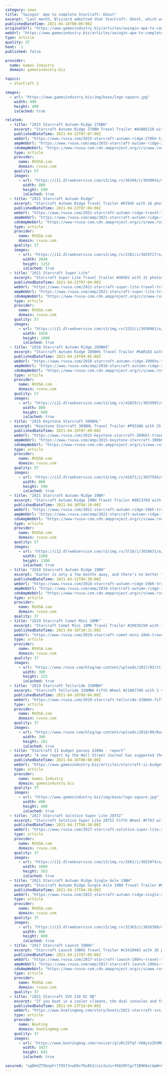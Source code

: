 ```yaml
---
category: news
title: "Swingin' Ape to complete StarCraft: Ghost"
excerpt: "Last month, Blizzard admitted that StarCraft: Ghost, which was originally unveiled at the Tokyo Games Show in September 2002, would be pushed back to a 2005 release date in order to ensure that ..."
publishedDateTime: 2021-04-16T00:00:00Z
originalUrl: "https://www.gamesindustry.biz/articles/swingin-ape-to-complete-starcraft-ghost"
webUrl: "https://www.gamesindustry.biz/articles/swingin-ape-to-complete-starcraft-ghost"
type: article
quality: 37
heat: -1
published: false

provider:
  name: Games Industry
  domain: gamesindustry.biz

topics:
  - StarCraft 2

images:
  - url: "https://www.gamesindustry.biz/img/base/logo-square.jpg"
    width: 400
    height: 400
    isCached: true

related:
  - title: "2015 Starcraft Autumn Ridge 278BH"
    excerpt: "Starcraft Autumn Ridge 278BH Travel Trailer #AU8B5218 with 42 photos for sale in Murray, Utah 84107. See this unit and thousands more at RVUSA.com. Updated Daily."
    publishedDateTime: 2021-04-22T07:07:00Z
    webUrl: "https://www.rvusa.com/2015-starcraft-autumn-ridge-278bh-travel-trailer-3030641"
    ampWebUrl: "https://www.rvusa.com/amp/2015-starcraft-autumn-ridge-278bh-travel-trailer-3030641"
    cdnAmpWebUrl: "https://www-rvusa-com.cdn.ampproject.org/c/s/www.rvusa.com/amp/2015-starcraft-autumn-ridge-278bh-travel-trailer-3030641"
    type: article
    provider:
      name: RVUSA.com
      domain: rvusa.com
    quality: 57
    images:
      - url: "https://i11.dlrwebservice.com/s3/img.rv/36346/i/3030641/o/1_36346_3030641_121430160.jpg"
        width: 800
        height: 599
        isCached: true
  - title: "2021 Starcraft Autumn Ridge"
    excerpt: "Starcraft Autumn Ridge Travel Trailer #07845 with 16 photos for sale in Belleville, Michigan 48111. See this unit and thousands more at RVUSA.com. Updated Daily."
    publishedDateTime: 2021-04-22T07:04:00Z
    webUrl: "https://www.rvusa.com/2021-starcraft-autumn-ridge-travel-trailer-3029727"
    ampWebUrl: "https://www.rvusa.com/amp/2021-starcraft-autumn-ridge-travel-trailer-3029727"
    cdnAmpWebUrl: "https://www-rvusa-com.cdn.ampproject.org/c/s/www.rvusa.com/amp/2021-starcraft-autumn-ridge-travel-trailer-3029727"
    type: article
    provider:
      name: RVUSA.com
      domain: rvusa.com
    quality: 57
    images:
      - url: "https://i12.dlrwebservice.com/s3/img.rv/2381/i/3029727/o/1_2381_3029727_121419250.jpg"
        width: 2048
        height: 1153
        isCached: true
  - title: "2021 Starcraft Super Lite"
    excerpt: "Starcraft Super Lite Travel Trailer #40501 with 31 photos for sale in Grand Rapids, Michigan 49548. See this unit and thousands more at RVUSA.com. Updated Daily."
    publishedDateTime: 2021-04-22T07:04:00Z
    webUrl: "https://www.rvusa.com/2021-starcraft-super-lite-travel-trailer-3030981"
    ampWebUrl: "https://www.rvusa.com/amp/2021-starcraft-super-lite-travel-trailer-3030981"
    cdnAmpWebUrl: "https://www-rvusa-com.cdn.ampproject.org/c/s/www.rvusa.com/amp/2021-starcraft-super-lite-travel-trailer-3030981"
    type: article
    provider:
      name: RVUSA.com
      domain: rvusa.com
    quality: 57
    images:
      - url: "https://i11.dlrwebservice.com/s3/img.rv/3323/i/3030981/o/1_3323_3030981_121435857.jpg"
        width: 1920
        height: 1080
        isCached: true
  - title: "2018 Starcraft Autumn Ridge 289BHS"
    excerpt: "Starcraft Autumn Ridge 289BHS Travel Trailer #5AR183 with 26 photos for sale in Bushnell, Florida 33513. See this unit and thousands more at RVUSA.com. Updated Daily."
    publishedDateTime: 2021-04-24T04:05:00Z
    webUrl: "https://www.rvusa.com/2018-starcraft-autumn-ridge-289bhs-travel-trailer-3033997"
    ampWebUrl: "https://www.rvusa.com/amp/2018-starcraft-autumn-ridge-289bhs-travel-trailer-3033997"
    cdnAmpWebUrl: "https://www-rvusa-com.cdn.ampproject.org/c/s/www.rvusa.com/amp/2018-starcraft-autumn-ridge-289bhs-travel-trailer-3033997"
    type: article
    provider:
      name: RVUSA.com
      domain: rvusa.com
    quality: 57
    images:
      - url: "https://i12.dlrwebservice.com/s3/img.rv/41829/i/3033997/o/1_41829_3033997_121488298.jpg"
        width: 800
        height: 600
        isCached: true
  - title: "2015 Keystone Starcraft 309BHL"
    excerpt: "Keystone Starcraft 309BHL Travel Trailer #P9330A with 25 photos for sale in Adamsburg, Pennsylvania 15611. See this unit and thousands more at RVUSA.com. Updated Daily."
    publishedDateTime: 2021-04-29T07:09:00Z
    webUrl: "https://www.rvusa.com/2015-keystone-starcraft-309bhl-travel-trailer-3037564"
    ampWebUrl: "https://www.rvusa.com/amp/2015-keystone-starcraft-309bhl-travel-trailer-3037564"
    cdnAmpWebUrl: "https://www-rvusa-com.cdn.ampproject.org/c/s/www.rvusa.com/amp/2015-keystone-starcraft-309bhl-travel-trailer-3037564"
    type: article
    provider:
      name: RVUSA.com
      domain: rvusa.com
    quality: 57
    images:
      - url: "https://i13.dlrwebservice.com/s3/img.rv/41871/i/3037564/o/1_41871_3037564_121579139.jpg"
        width: 800
        height: 599
        isCached: true
  - title: "2021 Starcraft Autumn Ridge 19BH"
    excerpt: "Starcraft Autumn Ridge 19BH Travel Trailer #AR13769 with 7 photos for sale in Williamstown, New Jersey 08094. See this unit and thousands more at RVUSA.com. Updated Daily."
    publishedDateTime: 2021-04-30T04:10:00Z
    webUrl: "https://www.rvusa.com/2021-starcraft-autumn-ridge-19bh-travel-trailer-3038631"
    ampWebUrl: "https://www.rvusa.com/amp/2021-starcraft-autumn-ridge-19bh-travel-trailer-3038631"
    cdnAmpWebUrl: "https://www-rvusa-com.cdn.ampproject.org/c/s/www.rvusa.com/amp/2021-starcraft-autumn-ridge-19bh-travel-trailer-3038631"
    type: article
    provider:
      name: RVUSA.com
      domain: rvusa.com
    quality: 57
    images:
      - url: "https://i12.dlrwebservice.com/s3/img.rv/3718/i/3038631/o/1_3718_3038631_121610992.jpg"
        width: 1300
        height: 1300
        isCached: true
  - title: "2018 Starcraft Autumn Ridge 19BH"
    excerpt: "Easter is only a few months away, and there’s no better time than now to start planning that Easter RV trip! This is a great time to be with family, eat delicious dishes and enjoy the outdoors. It falls a bit late this year, but Easter is still a sign of ..."
    publishedDateTime: 2021-04-12T04:38:00Z
    webUrl: "https://www.rvusa.com/2018-starcraft-autumn-ridge-19bh-travel-trailer-3021103"
    ampWebUrl: "https://www.rvusa.com/amp/2018-starcraft-autumn-ridge-19bh-travel-trailer-3021103"
    cdnAmpWebUrl: "https://www-rvusa-com.cdn.ampproject.org/c/s/www.rvusa.com/amp/2018-starcraft-autumn-ridge-19bh-travel-trailer-3021103"
    type: article
    provider:
      name: RVUSA.com
      domain: rvusa.com
    quality: 37
  - title: "2019 Starcraft Comet Mini 18MK"
    excerpt: "Starcraft Comet Mini 18MK Travel Trailer #29036150 with 1 videos for sale in Murfreesboro, Tennessee 37128. See this unit and thousands more at RVUSA.com. Updated Daily."
    publishedDateTime: 2021-04-16T10:31:00Z
    webUrl: "https://www.rvusa.com/2019-starcraft-comet-mini-18mk-travel-trailer-3026294"
    type: article
    provider:
      name: RVUSA.com
      domain: rvusa.com
    quality: 37
    images:
      - url: "https://www.rvusa.com/blog/wp-content/uploads/2017/03/tt1-300x225.jpg"
        width: 300
        height: 225
        isCached: true
  - title: "2019 Starcraft Telluride 338MBH"
    excerpt: "Starcraft Telluride 338MBH Fifth Wheel #21087780 with 1 videos for sale in Seffner, Florida 33584. See this unit and thousands more at RVUSA.com. Updated Daily."
    publishedDateTime: 2021-04-16T09:04:00Z
    webUrl: "https://www.rvusa.com/2019-starcraft-telluride-338mbh-fifth-wheel-3026029"
    type: article
    provider:
      name: RVUSA.com
      domain: rvusa.com
    quality: 37
    images:
      - url: "https://www.rvusa.com/blog/wp-content/uploads/2018/09/Bucket-List-Worthy-Fall-Festivals-300x201.jpg"
        width: 300
        height: 201
        isCached: true
  - title: "StarCraft II budget passes $100m - report"
    excerpt: "A new report by the Wall Street Journal has suggested the budget for Blizzard's PC title StarCraft II: Wings of Liberty has already passed $100 million. The figure is not attributed to any ..."
    publishedDateTime: 2021-04-16T00:00:00Z
    webUrl: "https://www.gamesindustry.biz/articles/starcraft-ii-budget-passes-USD100m-report"
    type: article
    provider:
      name: Games Industry
      domain: gamesindustry.biz
    quality: 37
    images:
      - url: "https://www.gamesindustry.biz/img/base/logo-square.jpg"
        width: 400
        height: 400
        isCached: true
  - title: "2017 Starcraft Solstice Super Lite 28TSI"
    excerpt: "Starcraft Solstice Super Lite 28TSI Fifth Wheel #F743 with 18 photos for sale in Houston, Texas 77074. See this unit and thousands more at RVUSA.com. Updated Daily."
    publishedDateTime: 2021-04-17T04:38:00Z
    webUrl: "https://www.rvusa.com/2017-starcraft-solstice-super-lite-28tsi-fifth-wheel-3025074"
    type: article
    provider:
      name: RVUSA.com
      domain: rvusa.com
    quality: 37
    images:
      - url: "https://i12.dlrwebservice.com/s3/img.rv/2661/i/3025074/o/1_2661_3025074_121329940.jpg"
        width: 1000
        height: 563
        isCached: true
  - title: "2021 Starcraft Autumn Ridge Single Axle 19BH"
    excerpt: "Starcraft Autumn Ridge Single Axle 19BH Travel Trailer #6GS121A with 20 photos for sale in Ocala, Florida 34480. See this unit and thousands more at RVUSA.com. Updated Daily."
    publishedDateTime: 2021-04-17T04:38:00Z
    webUrl: "https://www.rvusa.com/2021-starcraft-autumn-ridge-single-axle-19bh-travel-trailer-3026389"
    type: article
    provider:
      name: RVUSA.com
      domain: rvusa.com
    quality: 37
    images:
      - url: "https://i13.dlrwebservice.com/s3/img.rv/32363/i/3026389/o/1_32363_3026389_121321853.jpg"
        width: 800
        height: 600
        isCached: true
  - title: "2017 Starcraft Launch 19BHS"
    excerpt: "Starcraft Launch 19BHS Travel Trailer #c5410463 with 26 photos for sale in Helena, Montana 59602. See this unit and thousands more at RVUSA.com. Updated Daily."
    publishedDateTime: 2021-04-21T07:05:00Z
    webUrl: "https://www.rvusa.com/2017-starcraft-launch-19bhs-travel-trailer-3028802"
    ampWebUrl: "https://www.rvusa.com/amp/2017-starcraft-launch-19bhs-travel-trailer-3028802"
    cdnAmpWebUrl: "https://www-rvusa-com.cdn.ampproject.org/c/s/www.rvusa.com/amp/2017-starcraft-launch-19bhs-travel-trailer-3028802"
    type: article
    provider:
      name: RVUSA.com
      domain: rvusa.com
    quality: 37
  - title: "2021 Starcraft SVX 210 DC OB"
    excerpt: "If you boat in a cooler climate, the dual consoles and full windshield of this new Starcraft deck boat can greatly enhance passenger comfort and extend the season. Both consoles are part of a one-piece fiberglass liner that also forms bench seat bases and ..."
    publishedDateTime: 2021-04-23T14:04:00Z
    webUrl: "https://www.boatingmag.com/story/boats/2021-starcraft-svx-210-dc-ob/"
    type: article
    provider:
      name: Boating
      domain: boatingmag.com
    quality: 37
    images:
      - url: "https://www.boatingmag.com/resizer/glvRC25Tq7-VHAy1oZh9RNmPklU=/1037x0/smart/cloudfront-us-east-1.images.arcpublishing.com/bonnier/27ODLRHSBRAXPLBZTDAAP6BDMU.jpg"
        width: 1037
        height: 691
        isCached: true

secured: "xgDmVZT9GnpF+lT95f3+wE0v79u8h2/zziIoJu+fKAtRFCgrTIB9K6elApW+0Zdju1NbkoGneJE1lwUBGSEXK49vy3lmNfPh6TH/FLdeUsyKwXlSou0os4Qm4HixO58kWWwczpfx3F2C5kk999846yFkhS0tYEvcGyy4ENcZzc1VIq/JT2ts0X/OMkqTH97yAxSsl9qrWSqNLBHf7vUzMiB58TIHgwQrGFnQ+IS6KU/XhhMAwIMSQSMVo8H/5LnR9/+mqQkKIpk0DNVoDtL061S0Kf0flFUXchv5L7ochbwksReRxxhOA2ENwbj3WarerPm50lKB4m5y0Ui7Ua4eprOwscHxFIkXDEAZq8oHPXg=;lvtCWbOyZMNqmB/vXj6Wqg=="
---
```


